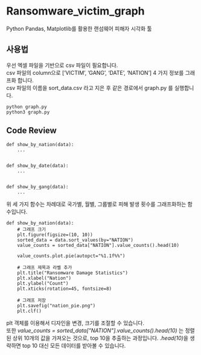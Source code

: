 # Ransomware_victim_graph
Python Pandas, Matplotlib를 활용한 랜섬웨어 피해자 시각화 툴


## 사용법
우선 엑셀 파일을 기반으로 csv 파일이 필요합니다.<br>
csv 파일의 column으로 [’VICTIM’, ’GANG’, ‘DATE’, ‘NATION’] 4 가지 정보를 그래프화 합니다.<br>
csv 파일의 이름을 sort_data.csv 라고 지은 후 같은 경로에서 graph.py 를 실행합니다.
```
python graph.py
python3 graph.py
```

## Code Review


```
def show_by_nation(data):
    ...


def show_by_date(data):
    ...


def show_by_gang(data):
    ...
```

위 세 가지 함수는 차례대로 국가별, 월별, 그룹별로 피해 발생 횟수를 그래프화하는 함수입니다.

```
def show_by_nation(data):
    # 그래프 크기
    plt.figure(figsize=(10, 10))
    sorted_data = data.sort_values(by="NATION")
    value_counts = sorted_data["NATION"].value_counts().head(10)

    value_counts.plot.pie(autopct="%1.1f%%")

    # 그래프 제목과 라벨 추가
    plt.title("Ransomware Damage Statistics")
    plt.xlabel("Nation")
    plt.ylabel("Count")
    plt.xticks(rotation=45, fontsize=8)

    # 그래프 저장
    plt.savefig("nation_pie.png")
    plt.clf()
```

plt 객체를 이용해서 디자인을 변경, 크기를 조절할 수 있습니다.<br>
또한 <em>value_counts = sorted_data["NATION"].value_counts().head(10)</em> 는 정렬된 상위 10개의 값을 가져오는 것으로, top 10을 추출하는 과정입니다.
<em>.head(10)</em>을 생략하면 top 10 대신 모든 데이터를 받아볼 수 있습니다.


